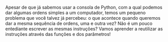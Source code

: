 Apesar de que já sabemos usar a consola de Python, com a qual podemos dar algumas ordens simples a um computador, temos um pequeno problema que você talvez já percebeu: o que acontece quando queremos dar a mesma sequência de ordens, uma e outra vez? Não é um pouco entediante escrever as mesmas instruções? Vamos aprender a reutilizar as instruções através das funções e dos parâmetros!
